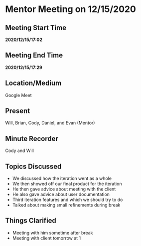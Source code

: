 # Mentor Meeting on 12/15/2020

## Meeting Start Time

**2020/12/15/17:02**

## Meeting End Time

**2020/12/15/17:29**

## Location/Medium

Google Meet

## Present

Will, Brian, Cody, Daniel, and Evan (Mentor)

## Minute Recorder

Cody and Will

## Topics Discussed

- We discussed how the iteration went as a whole
- We then showed off our final product for the iteration
- He then gave advice about meeting with the client
- He also gave advice about user documentation
- Third iteration features and which we should try to do
- Talked about making small refinements during break

## Things Clarified

- Meeting with him sometime after break
- Meeting with client tomorrow at 1
